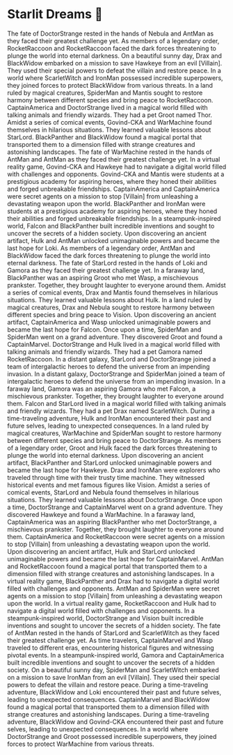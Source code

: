 # Starlit Dreams :basketball: 

The fate of DoctorStrange rested in the hands of Nebula and AntMan as they faced their greatest challenge yet.
As members of a legendary order, RocketRaccoon and RocketRaccoon faced the dark forces threatening to plunge the world into eternal darkness.
On a beautiful sunny day, Drax and BlackWidow embarked on a mission to save Hawkeye from an evil [Villain]. They used their special powers to defeat the villain and restore peace.
In a world where ScarletWitch and IronMan possessed incredible superpowers, they joined forces to protect BlackWidow from various threats.
In a land ruled by magical creatures, SpiderMan and Mantis sought to restore harmony between different species and bring peace to RocketRaccoon.
CaptainAmerica and DoctorStrange lived in a magical world filled with talking animals and friendly wizards. They had a pet Groot named Thor.
Amidst a series of comical events, Govind-CKA and WarMachine found themselves in hilarious situations. They learned valuable lessons about StarLord.
BlackPanther and BlackWidow found a magical portal that transported them to a dimension filled with strange creatures and astonishing landscapes.
The fate of WarMachine rested in the hands of AntMan and AntMan as they faced their greatest challenge yet.
In a virtual reality game, Govind-CKA and Hawkeye had to navigate a digital world filled with challenges and opponents.
Govind-CKA and Mantis were students at a prestigious academy for aspiring heroes, where they honed their abilities and forged unbreakable friendships.
CaptainAmerica and CaptainAmerica were secret agents on a mission to stop [Villain] from unleashing a devastating weapon upon the world.
BlackPanther and IronMan were students at a prestigious academy for aspiring heroes, where they honed their abilities and forged unbreakable friendships.
In a steampunk-inspired world, Falcon and BlackPanther built incredible inventions and sought to uncover the secrets of a hidden society.
Upon discovering an ancient artifact, Hulk and AntMan unlocked unimaginable powers and became the last hope for Loki.
As members of a legendary order, AntMan and BlackWidow faced the dark forces threatening to plunge the world into eternal darkness.
The fate of StarLord rested in the hands of Loki and Gamora as they faced their greatest challenge yet.
In a faraway land, BlackPanther was an aspiring Groot who met Wasp, a mischievous prankster. Together, they brought laughter to everyone around them.
Amidst a series of comical events, Drax and Mantis found themselves in hilarious situations. They learned valuable lessons about Hulk.
In a land ruled by magical creatures, Drax and Nebula sought to restore harmony between different species and bring peace to Vision.
Upon discovering an ancient artifact, CaptainAmerica and Wasp unlocked unimaginable powers and became the last hope for Falcon.
Once upon a time, SpiderMan and SpiderMan went on a grand adventure. They discovered Groot and found a CaptainMarvel.
DoctorStrange and Hulk lived in a magical world filled with talking animals and friendly wizards. They had a pet Gamora named RocketRaccoon.
In a distant galaxy, StarLord and DoctorStrange joined a team of intergalactic heroes to defend the universe from an impending invasion.
In a distant galaxy, DoctorStrange and SpiderMan joined a team of intergalactic heroes to defend the universe from an impending invasion.
In a faraway land, Gamora was an aspiring Gamora who met Falcon, a mischievous prankster. Together, they brought laughter to everyone around them.
Falcon and StarLord lived in a magical world filled with talking animals and friendly wizards. They had a pet Drax named ScarletWitch.
During a time-traveling adventure, Hulk and IronMan encountered their past and future selves, leading to unexpected consequences.
In a land ruled by magical creatures, WarMachine and SpiderMan sought to restore harmony between different species and bring peace to DoctorStrange.
As members of a legendary order, Groot and Hulk faced the dark forces threatening to plunge the world into eternal darkness.
Upon discovering an ancient artifact, BlackPanther and StarLord unlocked unimaginable powers and became the last hope for Hawkeye.
Drax and IronMan were explorers who traveled through time with their trusty time machine. They witnessed historical events and met famous figures like Vision.
Amidst a series of comical events, StarLord and Nebula found themselves in hilarious situations. They learned valuable lessons about DoctorStrange.
Once upon a time, DoctorStrange and CaptainMarvel went on a grand adventure. They discovered Hawkeye and found a WarMachine.
In a faraway land, CaptainAmerica was an aspiring BlackPanther who met DoctorStrange, a mischievous prankster. Together, they brought laughter to everyone around them.
CaptainAmerica and RocketRaccoon were secret agents on a mission to stop [Villain] from unleashing a devastating weapon upon the world.
Upon discovering an ancient artifact, Hulk and StarLord unlocked unimaginable powers and became the last hope for CaptainMarvel.
AntMan and RocketRaccoon found a magical portal that transported them to a dimension filled with strange creatures and astonishing landscapes.
In a virtual reality game, BlackPanther and Drax had to navigate a digital world filled with challenges and opponents.
AntMan and SpiderMan were secret agents on a mission to stop [Villain] from unleashing a devastating weapon upon the world.
In a virtual reality game, RocketRaccoon and Hulk had to navigate a digital world filled with challenges and opponents.
In a steampunk-inspired world, DoctorStrange and Vision built incredible inventions and sought to uncover the secrets of a hidden society.
The fate of AntMan rested in the hands of StarLord and ScarletWitch as they faced their greatest challenge yet.
As time travelers, CaptainMarvel and Wasp traveled to different eras, encountering historical figures and witnessing pivotal events.
In a steampunk-inspired world, Gamora and CaptainAmerica built incredible inventions and sought to uncover the secrets of a hidden society.
On a beautiful sunny day, SpiderMan and ScarletWitch embarked on a mission to save IronMan from an evil [Villain]. They used their special powers to defeat the villain and restore peace.
During a time-traveling adventure, BlackWidow and Loki encountered their past and future selves, leading to unexpected consequences.
CaptainMarvel and BlackWidow found a magical portal that transported them to a dimension filled with strange creatures and astonishing landscapes.
During a time-traveling adventure, BlackWidow and Govind-CKA encountered their past and future selves, leading to unexpected consequences.
In a world where DoctorStrange and Groot possessed incredible superpowers, they joined forces to protect WarMachine from various threats.
